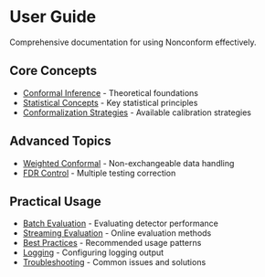 # User Guide

Comprehensive documentation for using Nonconform effectively.

## Core Concepts

- [Conformal Inference](conformal_inference.md) - Theoretical foundations
- [Statistical Concepts](statistical_concepts.md) - Key statistical principles
- [Conformalization Strategies](conformalization_strategies.md) - Available calibration strategies

## Advanced Topics

- [Weighted Conformal](weighted_conformal.md) - Non-exchangeable data handling
- [FDR Control](fdr_control.md) - Multiple testing correction

## Practical Usage

- [Batch Evaluation](batch_evaluation.md) - Evaluating detector performance
- [Streaming Evaluation](streaming_evaluation.md) - Online evaluation methods
- [Best Practices](best_practices.md) - Recommended usage patterns
- [Logging](logging.md) - Configuring logging output
- [Troubleshooting](troubleshooting.md) - Common issues and solutions
